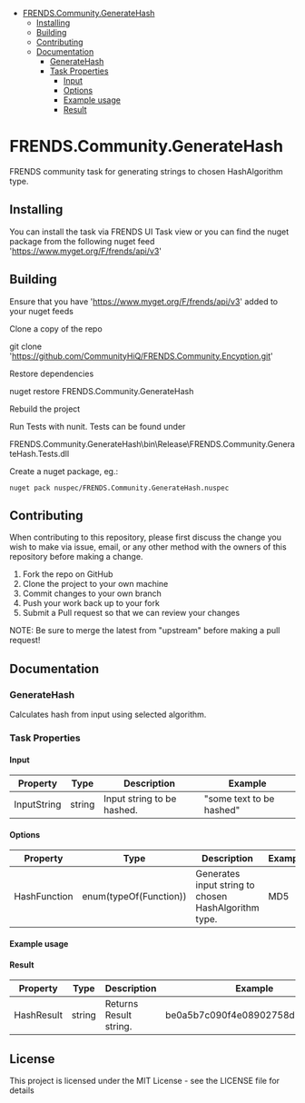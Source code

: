 - [FRENDS.Community.GenerateHash](#frends.community.generateHash)
   - [Installing](#installing)
   - [Building](#building)
   - [Contributing](#contributing)
   - [Documentation](#documentation)
     - [GenerateHash](#generateHash)
	 - [Task Properties](#taskproperties)
	   - [Input](#input)
	   - [Options](#options)
	   - [Example usage](#exampleusage)
	   - [Result](#result)

# FRENDS.Community.GenerateHash
FRENDS community task for generating strings to chosen HashAlgorithm type.

## Installing
You can install the task via FRENDS UI Task view or you can find the nuget package from the following nuget feed
'https://www.myget.org/F/frends/api/v3'

## Building
Ensure that you have 'https://www.myget.org/F/frends/api/v3' added to your nuget feeds

Clone a copy of the repo

git clone 'https://github.com/CommunityHiQ/FRENDS.Community.Encyption.git'

Restore dependencies

nuget restore FRENDS.Community.GenerateHash

Rebuild the project

Run Tests with nunit. Tests can be found under

FRENDS.Community.GenerateHash\bin\Release\FRENDS.Community.GenerateHash.Tests.dll

Create a nuget package, eg.:

`nuget pack nuspec/FRENDS.Community.GenerateHash.nuspec`

## Contributing
When contributing to this repository, please first discuss the change you wish to make via issue, email, or any other method with the owners of this repository before making a change.

1. Fork the repo on GitHub
2. Clone the project to your own machine
3. Commit changes to your own branch
4. Push your work back up to your fork
5. Submit a Pull request so that we can review your changes

NOTE: Be sure to merge the latest from "upstream" before making a pull request!

## Documentation

### GenerateHash

Calculates hash from input using selected algorithm.

### Task Properties

#### Input
| Property             | Type                 | Description                          | Example |
| ---------------------| ---------------------| ------------------------------------ | ----- |
| InputString  | string | Input string to be hashed. | "some text to be hashed"|

#### Options
| Property             | Type                 | Description                          | Example |
| ---------------------| ---------------------| ------------------------------------ | ----- |
| HashFunction  | enum(typeOf(Function)) | Generates input string to chosen HashAlgorithm type. | MD5|

#### Example usage

#### Result
| Property             | Type                 | Description                          | Example |
| ---------------------| ---------------------| ------------------------------------ | ----- |
| HashResult| string  | Returns Result string. |be0a5b7c090f4e08902758d79cf1c9d2 |

## License
This project is licensed under the MIT License - see the LICENSE file for details
